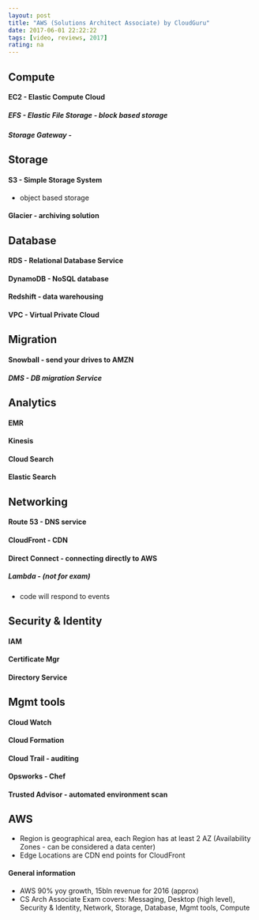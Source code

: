 ```yaml
---
layout: post
title: "AWS (Solutions Architect Associate) by CloudGuru"
date: 2017-06-01 22:22:22
tags: [video, reviews, 2017]
rating: na
---
```

## Compute
#### EC2 - Elastic Compute Cloud
##### EFS - Elastic File Storage - block based storage
##### Storage Gateway -

## Storage
#### S3 - Simple Storage System
- object based storage
#### Glacier - archiving solution

## Database
#### RDS - Relational Database Service
#### DynamoDB - NoSQL database
#### Redshift - data warehousing
#### VPC - Virtual Private Cloud

## Migration
#### Snowball - send your drives to AMZN
##### DMS - DB migration Service

## Analytics
#### EMR
#### Kinesis
#### Cloud Search
#### Elastic Search

## Networking
#### Route 53 - DNS service
#### CloudFront - CDN
#### Direct Connect - connecting directly to AWS
##### Lambda - (not for exam)
- code will respond to events

## Security & Identity
#### IAM
#### Certificate Mgr
#### Directory Service

## Mgmt tools
#### Cloud Watch
#### Cloud Formation
#### Cloud Trail - auditing
#### Opsworks - Chef
#### Trusted Advisor - automated environment scan

## AWS
- Region is geographical area, each Region has at least 2 AZ (Availability Zones - can be considered a data center)
- Edge Locations are CDN end points for CloudFront

#### General information
- AWS 90% yoy growth, 15bln revenue for 2016 (approx)
- CS Arch Associate Exam covers: Messaging, Desktop (high level), Security & Identity, Network, Storage, Database, Mgmt tools, Compute
